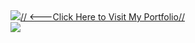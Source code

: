 
<div id="badges">
<a href="https://barik-rajdeep.github.io/Portfolio-main/">
<img src="https://img.shields.io/badge/Portfolio-%20black">// <---Click Here to Visit My Portfolio//
</a>
</div>


<div id="badges">
<a href="https://barik-rajdeep.github.io/weather-web-app-main/">
<img src="https://img.shields.io/badge/Weather-blue">
</a>
</div>
